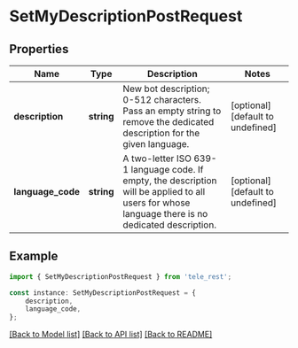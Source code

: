 # SetMyDescriptionPostRequest


## Properties

Name | Type | Description | Notes
------------ | ------------- | ------------- | -------------
**description** | **string** | New bot description; 0-512 characters. Pass an empty string to remove the dedicated description for the given language. | [optional] [default to undefined]
**language_code** | **string** | A two-letter ISO 639-1 language code. If empty, the description will be applied to all users for whose language there is no dedicated description. | [optional] [default to undefined]

## Example

```typescript
import { SetMyDescriptionPostRequest } from 'tele_rest';

const instance: SetMyDescriptionPostRequest = {
    description,
    language_code,
};
```

[[Back to Model list]](../README.md#documentation-for-models) [[Back to API list]](../README.md#documentation-for-api-endpoints) [[Back to README]](../README.md)
